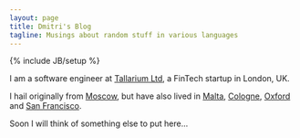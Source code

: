 ```yaml
---
layout: page
title: Dmitri's Blog
tagline: Musings about random stuff in various languages
---
```

{% include JB/setup %}

I am a software engineer at [Tallarium Ltd](http://www.tallarium.com), a FinTech
startup in London, UK.

I hail originally from [Moscow](https://en.wikipedia.org/wiki/Moscow), but have
also lived in [Malta](https://en.wikipedia.org/wiki/Malta),
[Cologne](https://en.wikipedia.org/wiki/Cologne),
[Oxford](https://en.wikipedia.org/wiki/Oxford) and
[San Francisco](https://en.wikipedia.org/wiki/San_Francisco).

Soon I will think of something else to put here...


